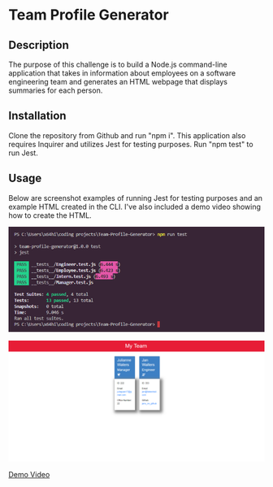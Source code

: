 # Team Profile Generator
 
## Description
The purpose of this challenge is to build a Node.js command-line application that takes in information about employees on a software engineering team and generates an HTML webpage that displays summaries for each person. 

## Installation
Clone the repository from Github and run "npm i". This application also requires Inquirer and utilizes Jest for testing purposes. Run "npm test" to run Jest.

## Usage
Below are screenshot examples of running Jest for testing purposes and an example HTML created in the CLI. I've also included a demo video showing how to create the HTML.

<!--Tests-->
![Tests](assets/npm_run_test.png)
<!--HTML example-->
![HTML example](assets/small_team.png)
<!--Video walkthrough-->
[Demo Video](assets/team_directory_walkthrough.mp4)